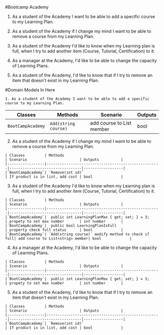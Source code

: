 #Bootcamp Academy

1. As a student of the Academy I want to be able to add a specific course to my Learning Plan.

2. As a student of the Academy if I change my mind I want to be able to remove a course from my Learning Plan.

3. As a student of the Academy I'd like to know when my Learning plan is full, when I try to add another item (Course, Tutorial, Certification) to it.

4. As a manager at the Academy, I'd like to be able to change the capacity of Learning Plans.

5. As a student of the Academy, I'd like to know that if I try to remove an item that doesn't exist in my Learning Plan.


#Domain Models In Here   

```
1. As a student of the Academy I want to be able to add a specific course to my Learning Plan.
```
| Classes         | Methods                                            | Scenario                        | Outputs          |
|-----------------|----------------------------------------------------|---------------------------------|------------------|
|`BootCampAcademy`| `Add(string course)`                               | add course to List<strig> member| bool             |




2. As a student of the Academy if I change my mind I want to be able to remove a course from my Learning Plan.
```
| Classes         | Methods                                            | Scenario                        | Outputs          |
|-----------------|----------------------------------------------------|---------------------------------|------------------|
|`BootCampAcademy`| `Remove(int id)`                                   | If product is in list, add cost | bool             |
```



3. As a student of the Academy I'd like to know when my Learning plan is full, when I try to add another item (Course, Tutorial, Certification) to it.
```
| Classes         | Methods                                            | Scenario                        | Outputs          |
|-----------------|----------------------------------------------------|---------------------------------|------------------|
|`BootCampAcademy`|  public int LearningPlanMax { get; set; } = 3;     | propety to set max number       | int number       |
|`BootCampAcademy`|  public bool LearningPlanIsFull                    | property check full status      | bool             |
|`BootCampAcademy`| `Add(string course)` modify method to check if full| add course to List<strig> member| bool             |
```



4. As a manager at the Academy, I'd like to be able to change the capacity of Learning Plans.
```
| Classes         | Methods                                            | Scenario                        | Outputs          |
|-----------------|----------------------------------------------------|---------------------------------|------------------|
|`BootCampAcademy`|  public int LearningPlanMax { get; set; } = 3;     | propety to set max number       | int number       |
```



5. As a student of the Academy, I'd like to know that if I try to remove an item that doesn't exist in my Learning Plan.
```
| Classes         | Methods                                            | Scenario                        | Outputs          |
|-----------------|----------------------------------------------------|---------------------------------|------------------|
|`BootCampAcademy`| `Remove(int id)`                                   | If product is in list, add cost | bool             |
```
